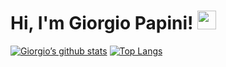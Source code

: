 # Hi, I'm Giorgio Papini! <img src="https://raw.githubusercontent.com/MartinHeinz/MartinHeinz/master/wave.gif" width="30px">

[![Giorgio’s github stats](https://github-readme-stats.vercel.app/api?username=giorgiopapini)](https://github.com/giorgiopapini)
[![Top Langs](https://github-readme-stats.vercel.app/api/top-langs/?username=giorgiopapini&layout=compact)](https://github.com/giorgiopapini)

<!--I love helping people by developing new ideas and solution to their problems, programming is what helps me achieve this goal.

<img align="center" src="https://github-readme-stats.vercel.app/api/<CARD_TYPE>/?username=<giorgiopapini>&theme=<THEME_NAME>" /> -->
<!--
**giorgiopapini/giorgiopapini** is a ✨ _special_ ✨ repository because its `README.md` (this file) appears on your GitHub profile.

Here are some ideas to get you started:

- 🔭 I’m currently working on ...
- 🌱 I’m currently learning ...
- 👯 I’m looking to collaborate on ...
- 📫 How to reach me: ...
- ⚡ Fun fact: ...
-->
